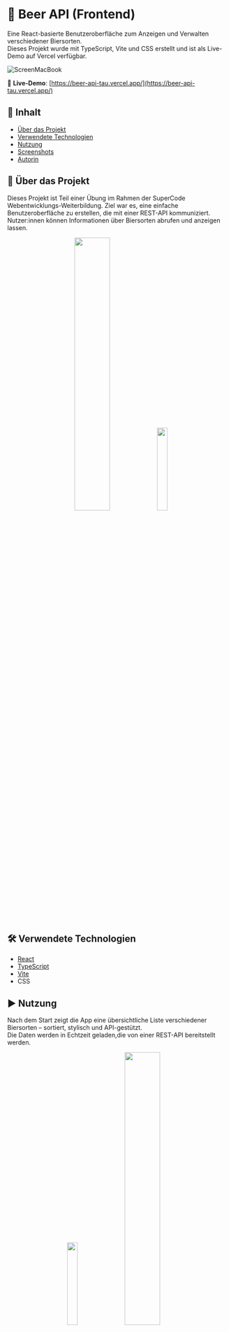 # 🍺 Beer API (Frontend)

Eine React-basierte Benutzeroberfläche zum Anzeigen und Verwalten verschiedener Biersorten.  
Dieses Projekt wurde mit TypeScript, Vite und CSS erstellt und ist als Live-Demo auf Vercel verfügbar.

![ScreenMacBook](dist/assets/Macbook-Air-beer-api-tau.vercel.app.png)

🔗 **Live-Demo**: [https://beer-api-tau.vercel.app/](https://beer-api-tau.vercel.app/)

## 📌 Inhalt

- [Über das Projekt](#über-das-projekt)
- [Verwendete Technologien](#verwendete-technologien)
- [Nutzung](#nutzung)
- [Screenshots](#screenshots)
- [Autorin](#autorin)

## 🧾 Über das Projekt

Dieses Projekt ist Teil einer Übung im Rahmen der SuperCode Webentwicklungs-Weiterbildung. Ziel war es, eine einfache Benutzeroberfläche zu erstellen, die mit einer REST-API kommuniziert.  
Nutzer:innen können Informationen über Biersorten abrufen und anzeigen lassen.

<div align="center">
  <img src="dist/assets/iPad-PRO-11-beer-api-tau.vercel.app.png" width="40%" />
  <img src="dist/assets/iPhone-14-Plus-beer-api-tau.vercel.app_1.png" width="22%" />
</div>

## 🛠️ Verwendete Technologien

- [React](https://reactjs.org/)
- [TypeScript](https://www.typescriptlang.org/)
- [Vite](https://vitejs.dev/)
- CSS



## ▶️ Nutzung

Nach dem Start zeigt die App eine übersichtliche Liste verschiedener Biersorten – sortiert, stylisch und API-gestützt.  
Die Daten werden in Echtzeit geladen,die von einer REST-API bereitstellt werden.

<div align="center">
  <img src="dist/assets/iPhone-14-Plus-beer-api-tau.vercel.app.png" width="22%" />
  <img src="dist/assets/iPad-PRO-11-beer-api-tau.vercel.app_1.png" width="40%" />
</div>

Du kannst:

- eine Live-Vorschau der Biere sehen
- mit der API kommunizieren (GET)
- die Anwendung lokal testen oder auf Vercel live nutzen

Features:

- 🔄 Echtzeit-Fetch mit `useEffect`
- 🧠 State-Management via `useState`

🔗 **Live-Demo**: [https://beer-api-tau.vercel.app/](https://beer-api-tau.vercel.app/)


## 👩‍💻 Autorin



🔗 GitHub: [MonaEis](https://github.com/MonaEis)